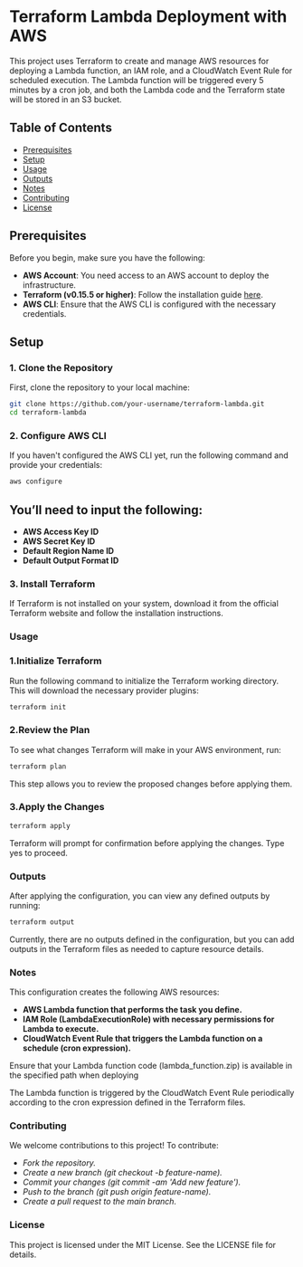 
# Terraform Lambda Deployment with AWS

This project uses Terraform to create and manage AWS resources for deploying a Lambda function, an IAM role, and a CloudWatch Event Rule for scheduled execution. The Lambda function will be triggered every 5 minutes by a cron job, and both the Lambda code and the Terraform state will be stored in an S3 bucket.

## Table of Contents
- [Prerequisites](#prerequisites)
- [Setup](#setup)
- [Usage](#usage)
- [Outputs](#outputs)
- [Notes](#notes)
- [Contributing](#contributing)
- [License](#license)


## Prerequisites

Before you begin, make sure you have the following:

- **AWS Account**: You need access to an AWS account to deploy the infrastructure.
- **Terraform (v0.15.5 or higher)**: Follow the installation guide [here](https://www.terraform.io/downloads.html).
- **AWS CLI**: Ensure that the AWS CLI is configured with the necessary credentials.




## Setup

### 1. Clone the Repository

First, clone the repository to your local machine:

```bash
git clone https://github.com/your-username/terraform-lambda.git
cd terraform-lambda
```

### 2. Configure AWS CLI

If you haven't configured the AWS CLI yet, run the following command and provide your credentials:

```bash
aws configure
```


## You’ll need to input the following:

- **AWS Access Key ID**
- **AWS Secret Key ID**
- **Default Region Name ID**
- **Default Output Format ID**

### 3. Install Terraform

If Terraform is not installed on your system, download it from the official Terraform website and follow the installation instructions.

### Usage

### 1.Initialize Terraform

Run the following command to initialize the Terraform working directory. This will download the necessary provider plugins:

```bash
terraform init
```
### 2.Review the Plan

To see what changes Terraform will make in your AWS environment, run:

```bash
terraform plan
```
This step allows you to review the proposed changes before applying them.

### 3.Apply the Changes

```bash
terraform apply
```
Terraform will prompt for confirmation before applying the changes. Type yes to proceed.


### Outputs

After applying the configuration, you can view any defined outputs by running:

```bash
terraform output
```
Currently, there are no outputs defined in the configuration, but you can add outputs in the Terraform files as needed to capture resource details.

### Notes

This configuration creates the following AWS resources:
  - **AWS Lambda function that performs the task you define.**
  - **IAM Role (LambdaExecutionRole) with necessary permissions for Lambda to execute.**
  - **CloudWatch Event Rule that triggers the Lambda function on a schedule (cron expression).**
    
Ensure that your Lambda function code (lambda_function.zip) is available in the specified path when deploying

The Lambda function is triggered by the CloudWatch Event Rule periodically according to the cron expression defined in the Terraform files.


### Contributing

We welcome contributions to this project! To contribute:

- *Fork the repository.*
- *Create a new branch (git checkout -b feature-name).*
- *Commit your changes (git commit -am 'Add new feature').*
- *Push to the branch (git push origin feature-name).*
- *Create a pull request to the main branch.*

### License

This project is licensed under the MIT License. See the LICENSE file for details.





